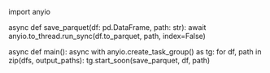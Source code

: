 import anyio

async def save_parquet(df: pd.DataFrame, path: str):
    await anyio.to_thread.run_sync(df.to_parquet, path, index=False)

async def main():
    async with anyio.create_task_group() as tg:
        for df, path in zip(dfs, output_paths):
            tg.start_soon(save_parquet, df, path)
